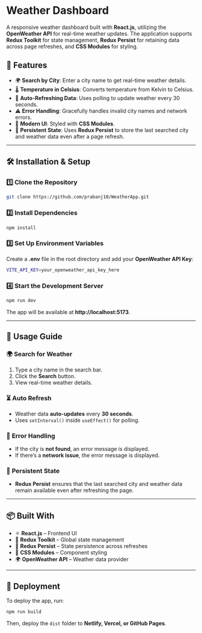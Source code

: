 # Weather Dashboard

A responsive weather dashboard built with **React.js**, utilizing the **OpenWeather API** for real-time weather updates. The application supports **Redux Toolkit** for state management, **Redux Persist** for retaining data across page refreshes, and **CSS Modules** for styling.

## 🚀 Features
- 🌍 **Search by City**: Enter a city name to get real-time weather details.
- 🌡 **Temperature in Celsius**: Converts temperature from Kelvin to Celsius.
- 🔄 **Auto-Refreshing Data**: Uses polling to update weather every 30 seconds.
- ⚠️ **Error Handling**: Gracefully handles invalid city names and network errors.
- 🎨 **Modern UI**: Styled with **CSS Modules**.
- 💾 **Persistent State**: Uses **Redux Persist** to store the last searched city and weather data even after a page refresh.

---

## 🛠️ Installation & Setup

### 1️⃣ **Clone the Repository**
```sh
git clone https://github.com/prabanj10/WeatherApp.git
```

### 2️⃣ **Install Dependencies**
```sh
npm install
```

### 3️⃣ **Set Up Environment Variables**
Create a **.env** file in the root directory and add your **OpenWeather API Key**:
```sh
VITE_API_KEY=your_openweather_api_key_here
```

### 4️⃣ **Start the Development Server**
```sh
npm run dev
```
The app will be available at **http://localhost:5173**.

---

## 📌 Usage Guide
### 🌍 **Search for Weather**
1. Type a city name in the search bar.
2. Click the **Search** button.
3. View real-time weather details.

### ⏳ **Auto Refresh**
- Weather data **auto-updates** every **30 seconds**.
- Uses `setInterval()` inside `useEffect()` for polling.

### 🛑 **Error Handling**
- If the city is **not found**, an error message is displayed.
- If there’s a **network issue**, the error message is displayed.

### 💾 **Persistent State**
- **Redux Persist** ensures that the last searched city and weather data remain available even after refreshing the page.

---

## 📦 Built With
- ⚛ **React.js** – Frontend UI
- 🎯 **Redux Toolkit** – Global state management
- 💾 **Redux Persist** – State persistence across refreshes
- 🎨 **CSS Modules** – Component styling
- 🌍 **OpenWeather API** – Weather data provider

---

## 🚀 Deployment
To deploy the app, run:
```sh
npm run build
```
Then, deploy the `dist` folder to **Netlify, Vercel, or GitHub Pages**.
